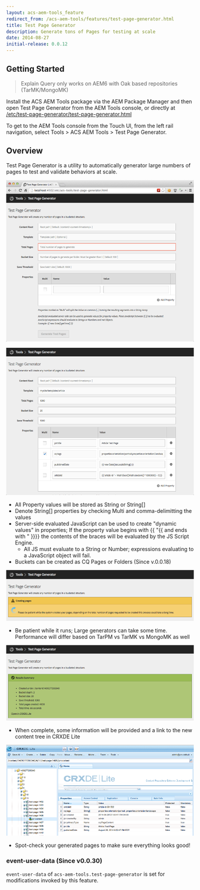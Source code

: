 ```yaml
---
layout: acs-aem-tools_feature
redirect_from: /acs-aem-tools/features/test-page-generator.html
title: Test Page Generator
description: Generate tons of Pages for testing at scale
date: 2014-08-27
initial-release: 0.0.12
---
```


## Getting Started

> Explain Query only works on AEM6 with Oak based repositories (TarMK/MongoMK)

Install the ACS AEM Tools package via the AEM Package Manager and then open Test Page Generator from the AEM Tools console, or directly at [/etc/test-page-generator/test-page-generator.html](http://localhost:4502/etc/acs-tools/test-page-generator.html)

To get to the AEM Tools console from the Touch UI, from the left rail navigation, select Tools > ACS AEM Tools > Test Page Generator.

## Overview

Test Page Generator is a utility to automatically generator large numbers of pages to test and validate behaviors at scale.

![AEM Test Page Generator](images/screenshot-initial.png)

![AEM Test Page Generator - Filled Out](images/screenshot-filled-out.png)

* All Property values will be stored as String or String[]
* Denote String[] properties by checking Multi and comma-delimitting the values
* Server-side evaluated JavaScript can be used to create "dynamic values" in properties; If the property value begins with {{ "{{ and ends with " }}}} the contents of the braces will be evaluated by the JS Script Engine.
  * All JS must evaluate to a String or Number; expressions evaluating to a JavaScript object will fail.
* Buckets can be created as CQ Pages or Folders (Since v.0.0.18)

![AEM Test Page Generator - Running](images/screenshot-running.png)

* Be patient while it runs; Large generators can take some time. Performance will differ based on TarPM vs TarMK vs MongoMK as well

![AEM Test Page Generator - Complete](images/screenshot-complete.png)

* When complete, some information will be provided and a link to the new content tree in CRXDE Lite

![AEM Test Page Generator - Results](images/screenshot-crxdelite.png)

* Spot-check your generated pages to make sure everything looks good!

### event-user-data (Since v0.0.30)

`event-user-data` of `acs-aem-tools.test-page-generator` is set for modifications invoked by this feature.
